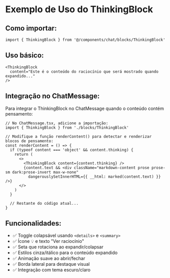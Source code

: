 # Exemplo de Uso do ThinkingBlock

## Como importar:
```tsx
import { ThinkingBlock } from '@/components/chat/blocks/ThinkingBlock'
```

## Uso básico:
```tsx
<ThinkingBlock 
  content="Este é o conteúdo do raciocínio que será mostrado quando expandido..."
/>
```

## Integração no ChatMessage:

Para integrar o ThinkingBlock no ChatMessage quando o conteúdo contém pensamento:

```tsx
// No ChatMessage.tsx, adicione a importação:
import { ThinkingBlock } from './blocks/ThinkingBlock'

// Modifique a função renderContent() para detectar e renderizar blocos de pensamento:
const renderContent = () => {
  if (typeof content === 'object' && content.thinking) {
    return (
      <>
        <ThinkingBlock content={content.thinking} />
        {content.text && <div className="markdown-content prose prose-sm dark:prose-invert max-w-none" 
          dangerouslySetInnerHTML={{ __html: marked(content.text) }} />}
      </>
    )
  }

  // Restante do código atual...
}
```

## Funcionalidades:
- ✅ Toggle colapsável usando `<details>` e `<summary>`
- ✅ Ícone 💡 e texto "Ver raciocínio"
- ✅ Seta que rotaciona ao expandir/colapsar
- ✅ Estilos cinza/itálico para o conteúdo expandido
- ✅ Animação suave ao abrir/fechar
- ✅ Borda lateral para destaque visual
- ✅ Integração com tema escuro/claro